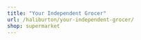 ```yaml
---
title: "Your Independent Grocer"
url: /haliburton/your-independent-grocer/
shop: supermarket
---
```

